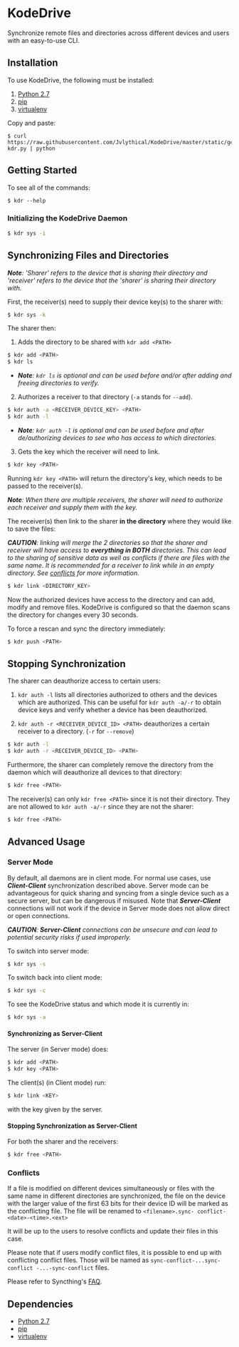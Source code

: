 # KodeDrive

Synchronize remote files and directories across different devices and users with an easy-to-use CLI.

## Installation

To use KodeDrive, the following must be installed:

1. [Python 2.7](https://www.python.org/downloads/)
2. [pip](https://pip.pypa.io/en/stable/installing/)
3. [virtualenv](https://virtualenv.pypa.io/en/stable/installation/)

Copy and paste:

    $ curl https://raw.githubusercontent.com/Jvlythical/KodeDrive/master/static/get-kdr.py | python


## Getting Started

To see all of the commands:

    $ kdr --help
    
### Initializing the KodeDrive Daemon
```sh
$ kdr sys -i
```

## Synchronizing Files and Directories
_**Note**: 'Sharer' refers to the device that is sharing their directory and 'receiver' refers to the device that the 'sharer' is sharing their directory with._


First, the receiver(s) need to supply their device key(s) to the sharer with:
```sh
$ kdr sys -k
```

The sharer then:

1. Adds the directory to be shared with ```kdr add <PATH>```
  ```sh
  $ kdr add <PATH>
  $ kdr ls
  ```

  * _**Note**: ```kdr ls``` is optional and can be used before and/or after adding and freeing directories to verify._
2. Authorizes a receiver to that directory (```-a``` stands for ```--add```).
  ```sh
  $ kdr auth -a <RECEIVER_DEVICE_KEY> <PATH>
  $ kdr auth -l
  ```

  * _**Note**: ```kdr auth -l``` is optional and can be used before and after de/authorizing devices to see who has access to which directories._
3. Gets the key which the receiver will need to link.

  ```sh
  $ kdr key <PATH>
  ```

Running ```kdr key <PATH>``` will return the directory's key, which needs to be passed to the receiver(s).

_**Note**: When there are multiple receivers, the sharer will need to authorize each receiver and supply them with the key._


The receiver(s) then link to the sharer **in the directory** where they would like to save the files:

_**CAUTION**: linking will merge the 2 directories so that the sharer and receiver will have access to **everything in BOTH** directories. This can lead to the sharing of sensitive data as well as conflicts if there are files with the same name. It is recommended for a receiver to link while in an empty directory. See [conflicts](https://github.com/Jvlythical/KodeDrive#conflicts) for more information._

```sh
$ kdr link <DIRECTORY_KEY>
```

Now the authorized devices have access to the directory and can add, modify and remove files. KodeDrive is configured so that the daemon scans the directory for changes every 30 seconds.

To force a rescan and sync the directory immediately:
```sh
$ kdr push <PATH>
```


## Stopping Synchronization
The sharer can deauthorize access to certain users:

1. ```kdr auth -l``` lists all directories authorized to others and the devices which are authorized. This can be useful for ```kdr auth -a/-r``` to obtain device keys and verify whether a device has been deauthorized.

2. ```kdr auth -r <RECEIVER_DEVICE_ID> <PATH>``` deauthorizes a certain receiver to a directory. (```-r``` for ```--remove```) 

```sh
$ kdr auth -l
$ kdr auth -r <RECEIVER_DEVICE_ID> <PATH>
```

Furthermore, the sharer can completely remove the directory from the daemon which will deauthorize all devices to that directory:
```sh
$ kdr free <PATH>
```

The receiver(s) can only ```kdr free <PATH>``` since it is not their directory. They are not allowed to ```kdr auth -a/-r``` since they are not the sharer:
```sh
$ kdr free <PATH>
```


## Advanced Usage

### Server Mode

By default, all daemons are in client mode.
For normal use cases, use **_Client-Client_** synchronization described above. Server mode can be advantageous for quick sharing and syncing from a single device such as a secure server, but can be dangerous if misused. Note that **_Server-Client_** connections will not work if the device in Server mode does not allow direct or open connections.

_**CAUTION**: **Server-Client** connections can be unsecure and can lead to potential security risks if used improperly._

To switch into server mode:
```sh
$ kdr sys -s
```

To switch back into client mode:
```sh
$ kdr sys -c
```

To see the KodeDrive status and which mode it is currently in:
```sh
$ kdr sys -a
```

#### Synchronizing as Server-Client

The server (in Server mode) does:
```sh
$ kdr add <PATH>
$ kdr key <PATH>
```

The client(s) (in Client mode) run:
```sh
$ kdr link <KEY>
```
with the key given by the server.

#### Stopping Synchronization as Server-Client
For both the sharer and the receivers:
```sh
$ kdr free <PATH>
```

### Conflicts

If a file is modified on different devices simultaneously or files with the same name in different directories are synchronized, the file on the device with the larger value of the first 63 bits for their device ID will be marked as the conflicting file. The file will be renamed to ```<filename>.sync- conflict-<date>-<time>.<ext>```

It will be up to the users to resolve conflicts and update their files in this case.

Please note that if users modify conflict files, it is possible to end up with conflicting conflict files.
Those will be named as ```sync-conflict-...sync-conflict -...-sync-conflict``` files.

Please refer to Syncthing's [FAQ](https://docs.syncthing.net/users/faq.html?highlight=conflicts).

## Dependencies
- [Python 2.7](https://www.python.org/)
- [pip](https://github.com/pypa/pip)
- [virtualenv](https://github.com/pypa/virtualenv)